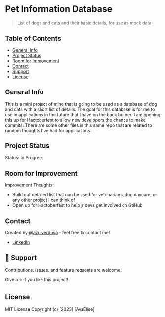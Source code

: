 # Pet Information Database

> List of dogs and cats and their basic details, for use as mock data.

## Table of Contents

- [General Info](#general-information)
- [Project Status](#project-status)
- [Room for Improvement](#room-for-improvement)
- [Contact](#contact)
- [Support](#🤝-support)
- [License](#license)

## General Info

This is a mini project of mine that is going to be used as a database of dog and cats with a short list of details. The goal for this database is for me to use in applications in the future that I have on the back burner. I am opening this up for Hactoberfest to allow new developers the chance to make commits. There are some other files in this same repo that are related to random thoughts I've had for applications.

## Project Status

Status: In Progress

## Room for Improvement

Improvement Thoughts:

- Build out detailed list that can be used for vetrinarians, dog daycare, or any other project I can think of
- Open up for Hactoberfest to help jr devs get involved on GtiHub

## Contact

Created by [@azulverdosa](ellemocambo@gmail.com) - feel free to contact me!

- [LinkedIn](https://www.linkedin.com/in/avatorre/ 'linked')

## 🤝 Support

Contributions, issues, and feature requests are welcome!

Give a ⭐️ if you like this project!

## License

MIT License Copyright (c) [2023] [AvaElise]
